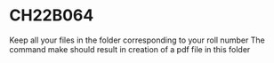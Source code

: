 # CH22B064
Keep all your files in the folder corresponding to your roll number
The command make should result in creation of a pdf file in this folder

